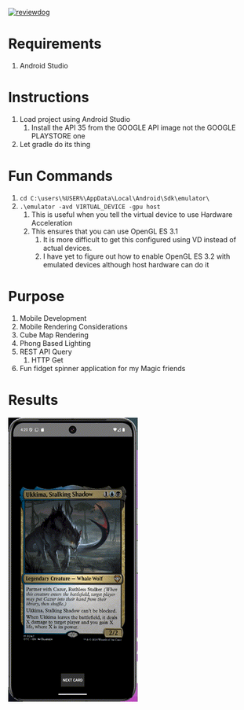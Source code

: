 [![reviewdog](https://github.com/machuuu/MagicHouse/workflows/reviewdog/badge.svg?branch=main&event=push)](https://github.com/machuuu/MagicHouse/actions?query=workflow%3Areviewdog+event%3Apush+branch%3Amain)

# Requirements

1. Android Studio

# Instructions

1. Load project using Android Studio
   1. Install the API 35 from the GOOGLE API image not the GOOGLE PLAYSTORE one
2. Let gradle do its thing

# Fun Commands

1. `cd C:\users\%USER%\AppData\Local\Android\Sdk\emulator\`
2. `.\emulator -avd VIRTUAL_DEVICE -gpu host`
   1. This is useful when you tell the virtual device to use Hardware Acceleration
   2. This ensures that you can use OpenGL ES 3.1
      1. It is more difficult to get this configured using VD instead of actual devices.
      2. I have yet to figure out how to enable OpenGL ES 3.2 with emulated devices although host hardware can do it

# Purpose

1. Mobile Development
2. Mobile Rendering Considerations
3. Cube Map Rendering
4. Phong Based Lighting
5. REST API Query
   1. HTTP Get
6. Fun fidget spinner application for my Magic friends

# Results

![image](media/spinner.gif)